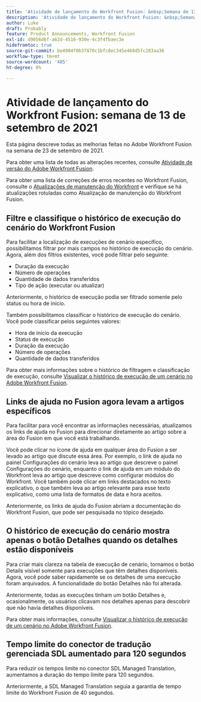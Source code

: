```yaml
---
title: 'Atividade de lançamento do Workfront Fusion: &nbsp;Semana de 13 de setembro de 2021'
description: 'Atividade de lançamento do Workfront Fusion: &nbsp;Semana de 13 de setembro de 2021'
author: Luke
draft: Probably
feature: Product Announcements, Workfront Fusion
exl-id: d9056d6f-a62d-4516-930e-4c3f4fbaec3e
hidefromtoc: true
source-git-commit: be4904f0b37870c1bfc8ec345e468d5fc283aa36
workflow-type: tm+mt
source-wordcount: '485'
ht-degree: 0%

---
```


# Atividade de lançamento do Workfront Fusion: semana de 13 de setembro de 2021

Esta página descreve todas as melhorias feitas no Adobe Workfront Fusion na semana de 23 de setembro de 2021.

Para obter uma lista de todas as alterações recentes, consulte [Atividade de versão do Adobe Workfront Fusion](../../../product-announcements/product-releases/fusion-release-activity/fusion-release-activity.md).

Para obter uma lista de correções de erros recentes no Workfront Fusion, consulte o [Atualizações de manutenção do Workfront](https://one.workfront.com/s/article/Workfront-Maintenance-Updates-1882317350) e verifique se há atualizações rotuladas como Atualização de manutenção do Workfront Fusion.

## Filtre e classifique o histórico de execução do cenário do Workfront Fusion

Para facilitar a localização de execuções de cenário específico, possibilitamos filtrar por mais campos no histórico de execução do cenário. Agora, além dos filtros existentes, você pode filtrar pelo seguinte:

* Duração da execução
* Número de operações
* Quantidade de dados transferidos
* Tipo de ação (executar ou atualizar)

Anteriormente, o histórico de execução podia ser filtrado somente pelo status ou hora de início.

Também possibilitamos classificar o histórico de execução do cenário. Você pode classificar pelos seguintes valores:

* Hora de início da execução
* Status de execução
* Duração da execução
* Número de operações
* Quantidade de dados transferidos

Para obter mais informações sobre o histórico de filtragem e classificação de execução, consulte [Visualizar o histórico de execução de um cenário no Adobe Workfront Fusion](../../../workfront-fusion/scenarios/view-scenario-execution-history.md).

## Links de ajuda no Fusion agora levam a artigos específicos

Para facilitar para você encontrar as informações necessárias, atualizamos os links de ajuda no Fusion para direcionar diretamente ao artigo sobre a área do Fusion em que você está trabalhando.

Você pode clicar no ícone de ajuda em qualquer área do Fusion a ser levado ao artigo que discute essa área. Por exemplo, o link de ajuda no painel Configurações do cenário leva ao artigo que descreve o painel Configurações do cenário, enquanto o link de ajuda em um módulo do Workfront leva ao artigo que descreve como configurar módulos do Workfront. Você também pode clicar em links destacados no texto explicativo, o que também leva ao artigo relevante para esse texto explicativo, como uma lista de formatos de data e hora aceitos.

Anteriormente, os links de ajuda do Fusion abriam a documentação do Workfront Fusion, que pode ser pesquisada no tópico desejado.

## O histórico de execução do cenário mostra apenas o botão Detalhes quando os detalhes estão disponíveis

Para criar mais clareza na tabela de execução de cenário, tornamos o botão Details visível somente para execuções que têm detalhes disponíveis. Agora, você pode saber rapidamente se os detalhes de uma execução foram arquivados. A funcionalidade do botão Detalhes não foi alterada.

Anteriormente, todas as execuções tinham um botão Detalhes e, ocasionalmente, os usuários clicavam nos detalhes apenas para descobrir que não havia detalhes disponíveis.

Para obter mais informações, consulte [Visualizar o histórico de execução de um cenário no Adobe Workfront Fusion](../../../workfront-fusion/scenarios/view-scenario-execution-history.md).

## Tempo limite do conector de tradução gerenciada SDL aumentado para 120 segundos

Para reduzir os tempos limite no conector SDL Managed Translation, aumentamos a duração do tempo limite para 120 segundos.

Anteriormente, a SDL Managed Translation seguia a garantia de tempo limite do Workfront Fusion de 40 segundos.
